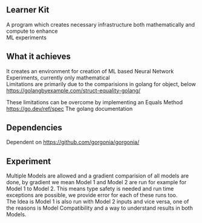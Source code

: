 ## Learner Kit
A program which creates necessary infrastructure both mathematically and compute to enhance <br/>
ML experiments

## What it achieves
It creates an environment for creation of ML based Neural Network Experiments, currently only mathematical <br/>
Limitations are primarily due to the comparisions in golang for object, below <br/>
https://golangbyexample.com/struct-equality-golang/ <br/>

These limitations can be overcome by implementing an Equals Method <br/>
https://go.dev/ref/spec The golang documentation<br/>

## Dependencies
Dependent on https://github.com/gorgonia/gorgonia/ <br/>

## Experiment
Multiple Models are allowed and a gradient comparision of all models are done, by gradient we mean
Model 1 and Model 2 are run for example for Model 1 to Model 2. This means type safety is needed and
run time exceptions are possible, we provide error for each of these runs too. 
<br/>
The Idea is Model 1 is also run with Model 2 inputs and vice versa, one of the reasons is Model Compatibility
and a way to understand results in both Models.